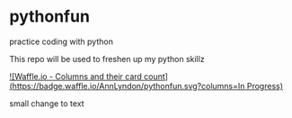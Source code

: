 # pythonfun
practice coding with python

This repo will be used to freshen up my python skillz

[![Waffle.io - Columns and their card count](https://badge.waffle.io/AnnLyndon/pythonfun.svg?columns=In Progress)](https://waffle.io/AnnLyndon/pythonfun)


small change to text
